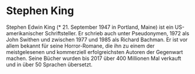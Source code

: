 # Stephen King
Stephen Edwin King (* 21. September 1947 in Portland, Maine) ist ein US-amerikanischer Schriftsteller. Er schrieb auch unter Pseudonymen, 1972 als John Swithen und zwischen 1977 und 1985 als Richard Bachman. Er ist vor allem bekannt für seine Horror-Romane, die ihn zu einem der meistgelesenen und kommerziell erfolgreichsten Autoren der Gegenwart machen. Seine Bücher wurden bis 2017 über 400 Millionen Mal verkauft und in über 50 Sprachen übersetzt.